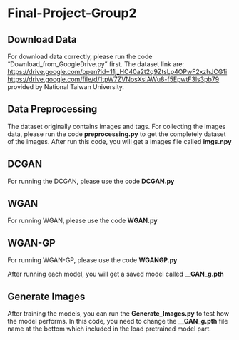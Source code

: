 # Final-Project-Group2

## Download Data
For download data correctly, please run the code “Download_from_GoogleDrive.py” first.
The dataset link are:
https://drive.google.com/open?id=11j_HC40a2t2q9ZtsLp4OPwF2xzhJCG1i
https://drive.google.com/file/d/1tpW7ZVNosXsIAWu8-f5EpwtF3ls3pb79  
provided by National Taiwan University.

## Data Preprocessing
The dataset originally contains images and tags.
For collecting the images data, please run the code **preprocessing.py** to get the completely dataset of the images.
After run this code, you will get a images file called **imgs.npy**

## DCGAN
For running the DCGAN, please use the code **DCGAN.py**

## WGAN
For running WGAN, please use the code **WGAN.py**

## WGAN-GP
For running WGAN-GP, please use the code **WGANGP.py**

After running each model, you will get a saved model called **__GAN_g.pth**

## Generate Images
After training the models, you can run the **Generate_Images.py** to test how the model performs.
In this code, you need to change the **__GAN_g.pth** file name at the bottom which included in the load pretrained model part.


